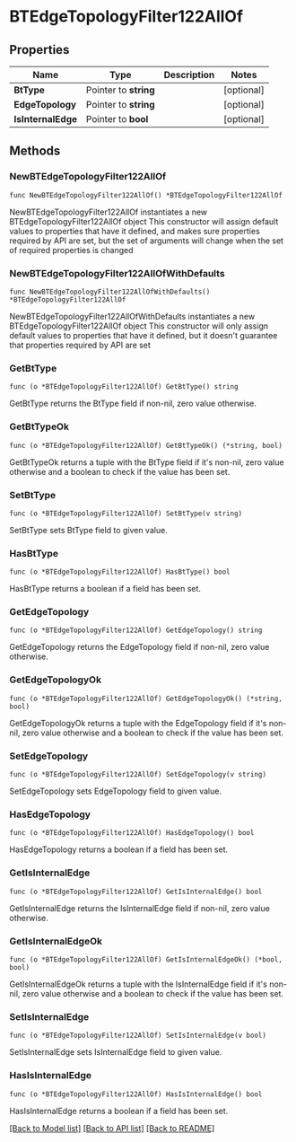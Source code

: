 # BTEdgeTopologyFilter122AllOf

## Properties

Name | Type | Description | Notes
------------ | ------------- | ------------- | -------------
**BtType** | Pointer to **string** |  | [optional] 
**EdgeTopology** | Pointer to **string** |  | [optional] 
**IsInternalEdge** | Pointer to **bool** |  | [optional] 

## Methods

### NewBTEdgeTopologyFilter122AllOf

`func NewBTEdgeTopologyFilter122AllOf() *BTEdgeTopologyFilter122AllOf`

NewBTEdgeTopologyFilter122AllOf instantiates a new BTEdgeTopologyFilter122AllOf object
This constructor will assign default values to properties that have it defined,
and makes sure properties required by API are set, but the set of arguments
will change when the set of required properties is changed

### NewBTEdgeTopologyFilter122AllOfWithDefaults

`func NewBTEdgeTopologyFilter122AllOfWithDefaults() *BTEdgeTopologyFilter122AllOf`

NewBTEdgeTopologyFilter122AllOfWithDefaults instantiates a new BTEdgeTopologyFilter122AllOf object
This constructor will only assign default values to properties that have it defined,
but it doesn't guarantee that properties required by API are set

### GetBtType

`func (o *BTEdgeTopologyFilter122AllOf) GetBtType() string`

GetBtType returns the BtType field if non-nil, zero value otherwise.

### GetBtTypeOk

`func (o *BTEdgeTopologyFilter122AllOf) GetBtTypeOk() (*string, bool)`

GetBtTypeOk returns a tuple with the BtType field if it's non-nil, zero value otherwise
and a boolean to check if the value has been set.

### SetBtType

`func (o *BTEdgeTopologyFilter122AllOf) SetBtType(v string)`

SetBtType sets BtType field to given value.

### HasBtType

`func (o *BTEdgeTopologyFilter122AllOf) HasBtType() bool`

HasBtType returns a boolean if a field has been set.

### GetEdgeTopology

`func (o *BTEdgeTopologyFilter122AllOf) GetEdgeTopology() string`

GetEdgeTopology returns the EdgeTopology field if non-nil, zero value otherwise.

### GetEdgeTopologyOk

`func (o *BTEdgeTopologyFilter122AllOf) GetEdgeTopologyOk() (*string, bool)`

GetEdgeTopologyOk returns a tuple with the EdgeTopology field if it's non-nil, zero value otherwise
and a boolean to check if the value has been set.

### SetEdgeTopology

`func (o *BTEdgeTopologyFilter122AllOf) SetEdgeTopology(v string)`

SetEdgeTopology sets EdgeTopology field to given value.

### HasEdgeTopology

`func (o *BTEdgeTopologyFilter122AllOf) HasEdgeTopology() bool`

HasEdgeTopology returns a boolean if a field has been set.

### GetIsInternalEdge

`func (o *BTEdgeTopologyFilter122AllOf) GetIsInternalEdge() bool`

GetIsInternalEdge returns the IsInternalEdge field if non-nil, zero value otherwise.

### GetIsInternalEdgeOk

`func (o *BTEdgeTopologyFilter122AllOf) GetIsInternalEdgeOk() (*bool, bool)`

GetIsInternalEdgeOk returns a tuple with the IsInternalEdge field if it's non-nil, zero value otherwise
and a boolean to check if the value has been set.

### SetIsInternalEdge

`func (o *BTEdgeTopologyFilter122AllOf) SetIsInternalEdge(v bool)`

SetIsInternalEdge sets IsInternalEdge field to given value.

### HasIsInternalEdge

`func (o *BTEdgeTopologyFilter122AllOf) HasIsInternalEdge() bool`

HasIsInternalEdge returns a boolean if a field has been set.


[[Back to Model list]](../README.md#documentation-for-models) [[Back to API list]](../README.md#documentation-for-api-endpoints) [[Back to README]](../README.md)


